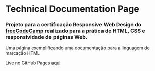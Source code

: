 # Technical Documentation Page
### Projeto para a certificação Responsive Web Design do [freeCodeCamp](https://www.freecodecamp.org/) realizado para a prática de HTML, CSS e responsividade de páginas Web. 

Uma página exemplificando uma documentação para a linguagem de marcação HTML

Live no GitHub Pages [aqui](https://vanessamurer.github.io/Technical-Documentation-Page/)
